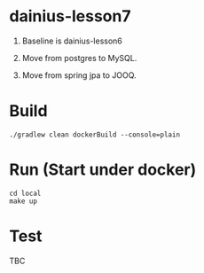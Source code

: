 # dainius-lesson7

1. Baseline is dainius-lesson6

2. Move from postgres to MySQL.

3. Move from spring jpa to JOOQ.

# Build
```
./gradlew clean dockerBuild --console=plain
```

# Run (Start under docker)
```
cd local
make up
```

# Test

TBC